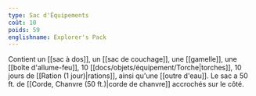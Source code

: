 ```yaml
---
type: Sac d'Équipements
coût: 10
poids: 59
englishname: Explorer's Pack
---
```

Contient un [[sac à dos]], un [[sac de couchage]], une [[gamelle]], une [[boîte d'allume-feu]], 10 [[docs/objets/équipement/Torche|torches]], 10 jours de [[Ration (1 jour)|rations]], ainsi qu'une [[outre d'eau]]. Le sac a 50 ft. de [[Corde, Chanvre (50 ft.)|corde de chanvre]] accrochés sur le côté.